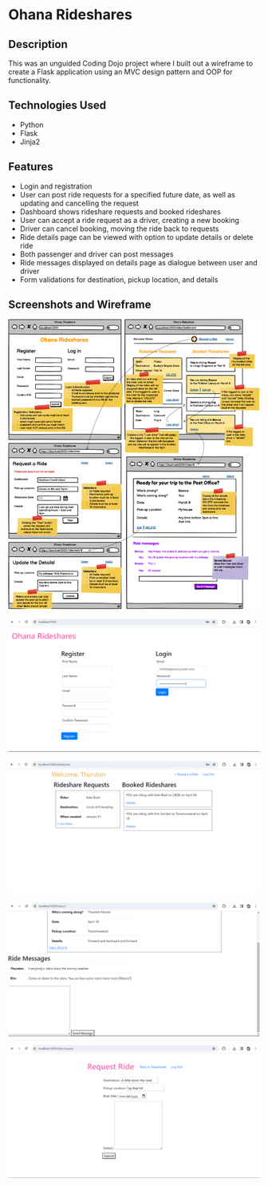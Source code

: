 
# Ohana Rideshares

## Description
This was an unguided Coding Dojo project where I built out a wireframe to create a Flask application using an MVC design pattern and OOP for functionality.

## Technologies Used
- Python
- Flask
- Jinja2

## Features
- Login and registration
- User can post ride requests for a specified future date, as well as updating and cancelling the request
- Dashboard shows rideshare requests and booked rideshares
- User can accept a ride request as a driver, creating a new booking
- Driver can cancel booking, moving the ride back to requests
- Ride details page can be viewed with option to update details or delete ride
- Both passenger and driver can post messages
- Ride messages displayed on details page as dialogue between user and driver
- Form validations for destination, pickup location, and details

## Screenshots and Wireframe
![Alt text](/flask_app/static/images/ohana_rideshares_wireframe.png?raw=true "Wireframe")

![Alt text](/flask_app/static/images/screenshot_login.png?raw=true "Login")

![Alt text](/flask_app/static/images/screenshot_dashboard.png?raw=true "Dashboard")

![Alt text](/flask_app/static/images/screenshot_messages.png?raw=true "Messages")

![Alt text](/flask_app/static/images/screenshot_request_ride.png?raw=true "Request Ride")
